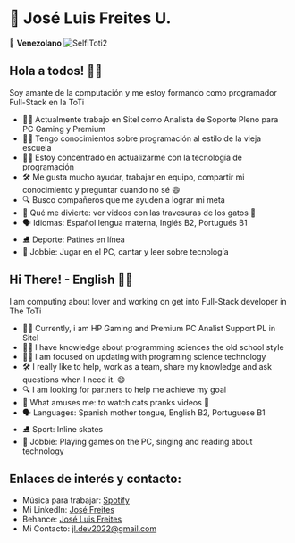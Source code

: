 # 💫 **José Luis Freites U.**
💫 **Venezolano**
![SelfiToti2](https://user-images.githubusercontent.com/102869871/170836633-06981200-3c6d-43b3-b7fb-2cd4324d4152.jpg)

## Hola a todos! 🙋‍♂️

Soy amante de la computación y me estoy formando como programador Full-Stack en la ToTi

- 🧑‍💼 Actualmente trabajo en Sitel como Analista de Soporte Pleno para PC Gaming y Premium
- 👨‍💻 Tengo conocimientos sobre programación al estilo de la vieja escuela
- 👨‍💻 Estoy concentrado en actualizarme con la tecnología de programación
- 🛠 Me gusta mucho ayudar, trabajar en equipo, compartir mi conocimiento y preguntar cuando no sé 😄
- 🔍 Busco compañeros que me ayuden a lograr mi meta
- 🎉 Qué me divierte: ver videos con las travesuras de los gatos 🤣
- 🗣 Idiomas: Español lengua materna, Inglés B2, Portugués B1
- ⛸ Deporte: Patines en línea
- 🎼 Jobbie: Jugar en el PC, cantar y leer sobre tecnología

## Hi  There! - English 🙋‍♂️

I am computing about lover and working on get into Full-Stack developer in The ToTi

- 🧑‍💼 Currently, i am HP Gaming and Premium PC Analist Support PL in Sitel
- 👨‍💻 I have knowledge about programming sciences the old school style
- 👨‍💻 I am focused on updating with programing science technology
- 🛠 I really like to help, work as a team, share my knowledge and ask questions when I need it. 😄
- 🔍 I am looking for partners to help me achieve my goal
- 🎉 What amuses me: to watch cats pranks videos 🤣
- 🗣 Languages: Spanish mother tongue, English B2, Portuguese B1
- ⛸ Sport: Inline skates
- 🎼 Jobbie: Playing games on the PC, singing and reading about technology

## Enlaces de interés y contacto:
- Música para trabajar: <a href="https://open.spotify.com/collection/playlists" rel="nofollow">Spotify</a>
- Mi LinkedIn: <a href="https://www.linkedin.com/in/jose-freites-b784b0240/" rel="nofollow">José Freites</a>
- Behance: <a href="https://www.behance.net/Joseluisfreites" rel="nofollow">José Luis Freites</a>
- Mi Contacto: jl.dev2022@gmail.com


